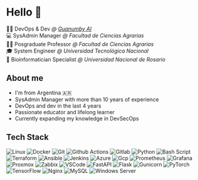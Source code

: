 # Hello 👋

👨‍💻 DevOps & Dev *@ [Guanumby AI](https://guanumby.netlify.app/)*<br>
💻 SysAdmin Manager *@ Facultad de Ciencias Agrarias*<br>
👨‍🏫 Posgraduate Professor *@ Facultad de Ciencias Agrarias*<br>
🎓 System Engineer *@ Universidad Tecnológica Nacional*<br>
🧬 Bioinformatician Specialist *@ Universidad Nacional de Rosario*

## About me 
- I'm from Argentina 🇦🇷
- SysAdmin Manager with more than 10 years of experience 
- DevOps and dev in the last 4 years
- Passionate educator and lifelong learner
- Currently expanding my knowledge in DevSecOps

## Tech Stack

![Linux](https://img.shields.io/badge/Linux-darkred?style=flat-square&logo=linux&logoColor=white)
![Docker](https://img.shields.io/badge/docker-2496ED?logo=docker&logoColor=white&style=flat-square)
![Git](https://img.shields.io/badge/-GIT-f05133?style=flat-square&logo=git&logoColor=white)
![Github Actions](https://img.shields.io/badge/GitHub_Actions-2088FF?style=flat-square&logo=github-actions&logoColor=white)
![Gitlab](https://img.shields.io/badge/GitLab-330F63?style=flat-square&logo=gitlab&logoColor=white)
![Python](https://img.shields.io/badge/python-3670A0?style=flat-square&logo=python&logoColor=ffdd54)
![Bash Script](https://img.shields.io/badge/bash_script-%23121011.svg?style=flat-square&logo=gnu-bash&logoColor=white)
![Terraform](https://img.shields.io/badge/Terraform-7B42BC?logo=terraform&logoColor=white&style=flat-square)
![Ansible](https://img.shields.io/badge/Ansible-blue?style=flat-square&logo=ansible)
![Jenkins](	https://img.shields.io/badge/Jenkins-D24939?style=flat-square&logo=Jenkins&logoColor=white)
![Azure](https://img.shields.io/badge/Azure-0078D4?logo=microsoft-azure&logoColor=white&style=flat-square)
![Gcp](https://img.shields.io/badge/Google_Cloud-4285F4?style=flat-square&logo=google-cloud&logoColor=white)
![Prometheus](https://img.shields.io/badge/Prometheus-red?style=flat-square&logo=prometheus&logoColor=white)
![Grafana](https://img.shields.io/badge/Grafana-darkorange?style=flat-square&logo=grafana&logoColor=white)
![Proxmox](https://img.shields.io/badge/Proxmox-black?style=flat-square&logo=proxmox&logoColor=white)
![Zabbix](https://img.shields.io/badge/Zabbix-darkred?style=flat-square&logo=zabbix)
![VSCode](https://img.shields.io/badge/VS_Code-blue?style=flat-square&logo=visual%20studio%20code)
![FastAPI](https://img.shields.io/badge/FastAPI-005571?style=flat-square&logo=fastapi)
![Flask](https://img.shields.io/badge/flask-%23000.svg?style=flat-square&logo=flask&logoColor=white)
![Gunicorn](https://img.shields.io/badge/gunicorn-%298729.svg?style=flat-square&logo=gunicorn&logoColor=white)
![PyTorch](https://img.shields.io/badge/PyTorch-%23EE4C2C.svg?style=flat-square&logo=PyTorch&logoColor=white)
![TensorFlow](https://img.shields.io/badge/TensorFlow-%23FF6F00.svg?style=flat-square&logo=TensorFlow&logoColor=white)
![Nginx](https://img.shields.io/badge/Nginx-darkgreen?style=flat-square&logo=nginx)
![MySQL](https://img.shields.io/badge/MySQL-darkorange?style=flat-square&logo=mysql&logoColor=white)
![Windows Server](https://img.shields.io/badge/Windows_Server-blue?style=flat-square&logo=windows&logoColor=white)

